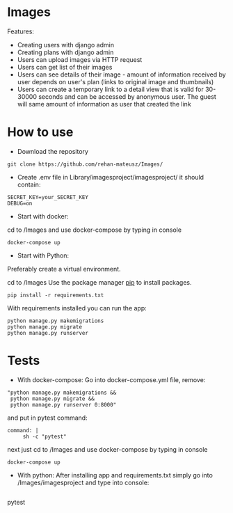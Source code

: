 # Images


Features:
- Creating users with django admin
- Creating plans with django admin
- Users can upload images via HTTP request
- Users can get list of their images
- Users can see details of their image - amount of information received by user depends on user's plan (links to original image and thumbnails)
- Users can create a temporary link to a detail view that is valid for 30-30000 seconds and can be accessed by anonymous user. The guest will same amount of information as user that created the link



# How to use
- Download the repository
```
git clone https://github.com/rehan-mateusz/Images/
```

- Create .env file in Library/imagesproject/imagesproject/ it should contain:
```
SECRET_KEY=your_SECRET_KEY
DEBUG=on
```

- Start with docker:

cd to /Images and use docker-compose by typing in console
```
docker-compose up
```
- Start with Python:

Preferably create a virtual environment.

cd to /Images
Use the package manager [pip](https://pip.pypa.io/en/stable/) to install packages.
```
pip install -r requirements.txt
```
With requirements installed you can run the app:
```
python manage.py makemigrations
python manage.py migrate
python manage.py runserver
```

# Tests
- With docker-compose:
Go into docker-compose.yml file, remove:
```
"python manage.py makemigrations &&
 python manage.py migrate &&
 python manage.py runserver 0:8000"
 ```
and put in pytest command:
 ```
 command: |
      sh -c "pytest"
 ```
next just cd to /Images and use docker-compose by typing in console
 ```
 docker-compose up
 ```
- With python:
After installing app and requirements.txt simply go into /Images/imagesproject and type into console:
  ```
pytest
  ```

